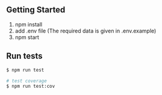 ## Getting Started

1. npm install
2. add .env file (The required data is given in .env.example)
3. npm start

## Run tests

```bash
$ npm run test

# test coverage
$ npm run test:cov
```
